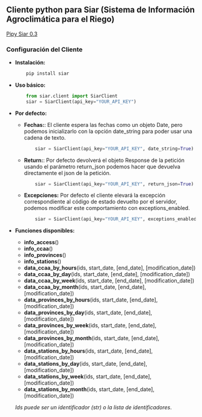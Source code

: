 ## Cliente python para Siar (Sistema de Información Agroclimática para el Riego)
[Pipy Siar 0.3](https://pypi.org/project/siar/0.3/)
### Configuración del Cliente

* **Instalación:**
	```python
        pip install siar
    ```
* **Uso básico:**
    ```python
    	from siar.client import SiarClient
    	siar = SiarClient(api_key="YOUR_API_KEY")
    ```
* **Por defecto:**
	* **Fechas:**: El cliente espera las fechas como un objeto Date, pero podemos inicializarlo con la opción date_string para poder usar una cadena de texto.
    	```python
    		siar = SiarClient(api_key="YOUR_API_KEY", date_string=True)
    	``` 
	* **Return:**: Por defecto devolverá el objeto Response de la petición usando el parámetro return_json podemos hacer que devuelva directamente el json de la petición.
	 	```python
            siar = SiarClient(api_key="YOUR_API_KEY", return_json=True)
        ```
	* **Excepciones:** Por defecto el cliente elevará la excepción correspondiente al código de estado devuelto por el servidor, podemos modificar este comportamiento con exceptions_enabled.
		```python
		    siar = SiarClient(api_key="YOUR_API_KEY", exceptions_enabled=False)
        ```
        
* **Funciones disponibles:**
    * **info_access**()
    * **info_ccaa**()
    * **info_provinces**()
    * **info_stations**()
    * **data_ccaa_by_hours**(ids, start_date, [end_date], [modification_date])
    * **data_ccaa_by_day**(ids, start_date, [end_date], [modification_date])
    * **data_ccaa_by_week**(ids, start_date, [end_date], [modification_date])
    * **data_ccaa_by_month**(ids, start_date, [end_date], [modification_date])
    * **data_provinces_by_hours**(ids, start_date, [end_date], [modification_date])
    * **data_provinces_by_day**(ids, start_date, [end_date], [modification_date])
    * **data_provinces_by_week**(ids, start_date, [end_date], [modification_date])
    * **data_provinces_by_month**(ids, start_date, [end_date], [modification_date])
    * **data_stations_by_hours**(ids, start_date, [end_date], [modification_date])
    * **data_stations_by_day**(ids, start_date, [end_date], [modification_date])
    * **data_stations_by_week**(ids, start_date, [end_date], [modification_date])
    * **data_stations_by_month**(ids, start_date, [end_date], [modification_date])

    *Ids puede ser un identificador (str) o la lista de identificadores*.